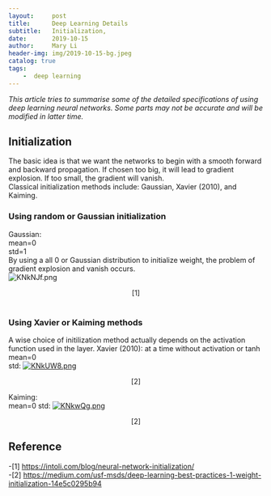 ```yaml
---
layout:     post
title:      Deep Learning Details
subtitle:   Initialization,
date:       2019-10-15
author:     Mary Li
header-img: img/2019-10-15-bg.jpeg
catalog: true
tags: 
    -  deep learning
---
```

_This article tries to summarise some of the detailed specifications of using deep learning neural networks. Some parts may not be accurate and will be modified 
in latter time._

## Initialization
The basic idea is that we want the networks to begin with a smooth forward and backward propagation. If chosen too big, it will lead to gradient explosion. 
If too small, the gradient will vanish. <br>
Classical initialization methods include: Gaussian, Xavier (2010), and Kaiming. <br>

### Using random or Gaussian initialization
Gaussian: <br>
          mean=0 <br>
          std=1 <br>
By using a all 0 or Gaussian distribution to initialize weight, the problem of gradient explosion and vanish occurs. <br>
![KNkNJf.png](https://s2.ax1x.com/2019/10/24/KNkNJf.png) <center> [1] </center><br>

### Using Xavier or Kaiming methods
 A wise choice of initilization method actually depends on the activation function used in the layer.
 Xavier (2010): at a time without activation or tanh <br>
                mean=0 <br>
                std: [![KNkUW8.png](https://s2.ax1x.com/2019/10/24/KNkUW8.png)](https://imgchr.com/i/KNkUW8) <center> [2] </center>
                  
 Kaiming: <br>
          mean=0
          std: [![KNkwQg.png](https://s2.ax1x.com/2019/10/24/KNkwQg.png)](https://imgchr.com/i/KNkwQg) <center> [2] </center>
  
 

## Reference
-[1] https://intoli.com/blog/neural-network-initialization/ <br>
-[2] https://medium.com/usf-msds/deep-learning-best-practices-1-weight-initialization-14e5c0295b94

          
          